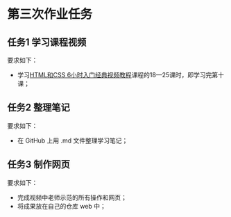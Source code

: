 # 第三次作业任务

## 任务1 学习课程视频

要求如下：
- 学习[HTML和CSS 6小时入门经典视频教程](http://edu.51cto.com/course/course_id-3116.html)课程的18—25课时，即学习完第十课；

## 任务2 整理笔记

要求如下：
- 在 GitHub 上用 .md 文件整理学习笔记；

## 任务3 制作网页

要求如下：
- 完成视频中老师示范的所有操作和网页；
- 将成果放在自己的仓库 web 中；